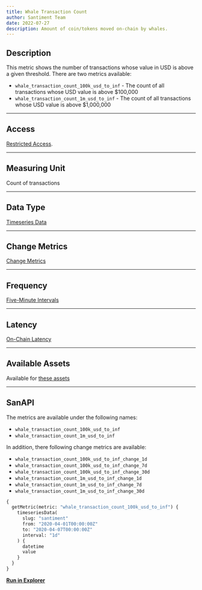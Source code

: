 ```yaml
---
title: Whale Transaction Count
author: Santiment Team
date: 2022-07-27
description: Amount of coin/tokens moved on-chain by whales.
---
```


## Description

This metric shows the number of transactions whose value in USD is above a given threshold.
There are two metrics available:
- `whale_transaction_count_100k_usd_to_inf` - The count of all transactions whose USD value is above $100,000
- `whale_transaction_count_1m_usd_to_inf` - The count of all transactions whose USD value is above $1,000,000
---

## Access

[Restricted Access](/metrics/details/access#restricted-access).

---

## Measuring Unit

Count of transactions

---

## Data Type

[Timeseries Data](/metrics/details/data-type#timeseries-data)

---

## Change Metrics

[Change Metrics](/metrics/details/change_metrics)

---

## Frequency

[Five-Minute Intervals](/metrics/details/frequency#five-minute-frequency)

---

## Latency

[On-Chain Latency](/metrics/details/latency#on-chain-latency)

---

## Available Assets

Available for [these
assets](<https://api.santiment.net/graphiql?variables=&query=%7B%0A%20%20getMetric(metric%3A%20%22whale_transaction_count_100k_usd_to_inf%22)%20%7B%0A%20%20%20%20metadata%20%7B%0A%20%20%20%20%20%20availableSlugs%0A%20%20%20%20%7D%0A%20%20%7D%0A%7D%0A>)

---

## SanAPI

The metrics are available under the following names:
- `whale_transaction_count_100k_usd_to_inf`
- `whale_transaction_count_1m_usd_to_inf`

In addition, there following change metrics are available:
- `whale_transaction_count_100k_usd_to_inf_change_1d`
- `whale_transaction_count_100k_usd_to_inf_change_7d`
- `whale_transaction_count_100k_usd_to_inf_change_30d`
- `whale_transaction_count_1m_usd_to_inf_change_1d`
- `whale_transaction_count_1m_usd_to_inf_change_7d`
- `whale_transaction_count_1m_usd_to_inf_change_30d`

```graphql
{
  getMetric(metric: "whale_transaction_count_100k_usd_to_inf") {
    timeseriesData(
      slug: "santiment"
      from: "2020-04-01T00:00:00Z"
      to: "2020-04-07T00:00:00Z"
      interval: "1d"
    ) {
      datetime
      value
    }
  }
}
```

[**Run in Explorer**](<https://api.santiment.net/graphiql?variables=&query=%7B%0A%20%20getMetric(metric%3A%20%22whale_transaction_count_100k_usd_to_inf%22)%20%7B%0A%20%20%20%20timeseriesData(%0A%20%20%20%20%20%20slug%3A%20%22santiment%22%0A%20%20%20%20%20%20from%3A%20%222020-04-01T00%3A00%3A00Z%22%0A%20%20%20%20%20%20to%3A%20%222020-04-07T00%3A00%3A00Z%22%0A%20%20%20%20%20%20interval%3A%20%221d%22)%20%7B%0A%20%20%20%20%20%20%20%20datetime%0A%20%20%20%20%20%20%20%20value%0A%20%20%20%20%7D%0A%20%20%7D%0A%7D%0A>)
